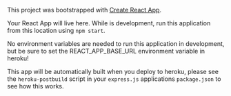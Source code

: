This project was bootstrapped with [Create React App](https://github.com/facebook/create-react-app).

Your React App will live here.  While is development, run this application from this location using `npm start`.

No environment variables are needed to run this application in development, but be sure to set the REACT_APP_BASE_URL environment variable in heroku!

This app will be automatically built when you deploy to heroku, please see the `heroku-postbuild` script in your `express.js` applications `package.json` to see how this works.
